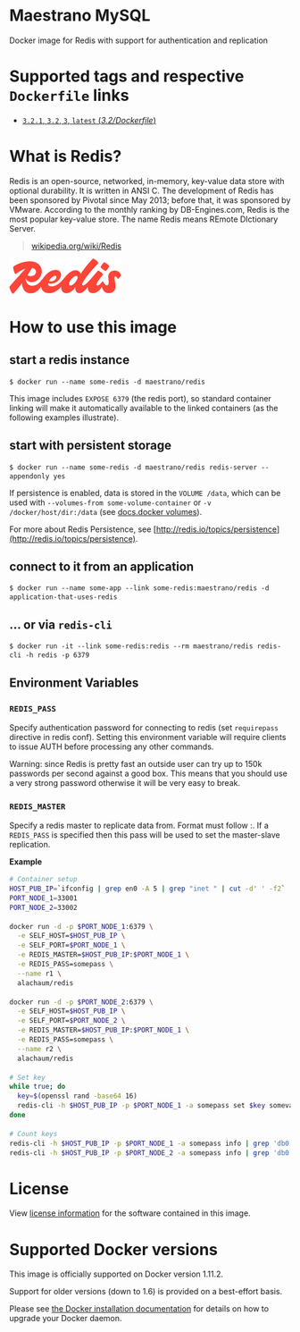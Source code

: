 # Maestrano MySQL
Docker image for Redis with support for authentication and replication

# Supported tags and respective `Dockerfile` links

-	[`3.2.1`, `3.2`, `3`, `latest` (*3.2/Dockerfile*)](https://github.com/maestrano/redis/blob/master/3.2/Dockerfile)

# What is Redis?

Redis is an open-source, networked, in-memory, key-value data store with optional durability. It is written in ANSI C. The development of Redis has been sponsored by Pivotal since May 2013; before that, it was sponsored by VMware. According to the monthly ranking by DB-Engines.com, Redis is the most popular key-value store. The name Redis means REmote DIctionary Server.

> [wikipedia.org/wiki/Redis](https://en.wikipedia.org/wiki/Redis)

![logo](https://raw.githubusercontent.com/docker-library/docs/01c12653951b2fe592c1f93a13b4e289ada0e3a1/redis/logo.png)

# How to use this image

## start a redis instance

```console
$ docker run --name some-redis -d maestrano/redis
```

This image includes `EXPOSE 6379` (the redis port), so standard container linking will make it automatically available to the linked containers (as the following examples illustrate).

## start with persistent storage

```console
$ docker run --name some-redis -d maestrano/redis redis-server --appendonly yes
```

If persistence is enabled, data is stored in the `VOLUME /data`, which can be used with `--volumes-from some-volume-container` or `-v /docker/host/dir:/data` (see [docs.docker volumes](http://docs.docker.com/userguide/dockervolumes/)).

For more about Redis Persistence, see [http://redis.io/topics/persistence](http://redis.io/topics/persistence).

## connect to it from an application

```console
$ docker run --name some-app --link some-redis:maestrano/redis -d application-that-uses-redis
```

## ... or via `redis-cli`

```console
$ docker run -it --link some-redis:redis --rm maestrano/redis redis-cli -h redis -p 6379
```

## Environment Variables

### `REDIS_PASS`

Specify authentication password for connecting to redis (set `requirepass` directive in redis conf). Setting this environment variable will require clients to issue AUTH <PASSWORD> before processing any other commands.

Warning: since Redis is pretty fast an outside user can try up to 150k passwords per second against a good box. This means that you should
use a very strong password otherwise it will be very easy to break.

### `REDIS_MASTER`

Specify a redis master to replicate data from. Format must follow <host>:<port>. If a `REDIS_PASS` is specified then this pass will be used to set the master-slave replication.

**Example**
```sh
# Container setup
HOST_PUB_IP=`ifconfig | grep en0 -A 5 | grep "inet " | cut -d' ' -f2`
PORT_NODE_1=33001
PORT_NODE_2=33002

docker run -d -p $PORT_NODE_1:6379 \
  -e SELF_HOST=$HOST_PUB_IP \
  -e SELF_PORT=$PORT_NODE_1 \
  -e REDIS_MASTER=$HOST_PUB_IP:$PORT_NODE_1 \
  -e REDIS_PASS=somepass \
  --name r1 \
  alachaum/redis

docker run -d -p $PORT_NODE_2:6379 \
  -e SELF_HOST=$HOST_PUB_IP \
  -e SELF_PORT=$PORT_NODE_2 \
  -e REDIS_MASTER=$HOST_PUB_IP:$PORT_NODE_1 \
  -e REDIS_PASS=somepass \
  --name r2 \
  alachaum/redis

# Set key
while true; do
  key=$(openssl rand -base64 16)
  redis-cli -h $HOST_PUB_IP -p $PORT_NODE_1 -a somepass set $key somevalue
done

# Count keys
redis-cli -h $HOST_PUB_IP -p $PORT_NODE_1 -a somepass info | grep 'db0' | cut -d',' -f1 | cut -d'=' -f2
redis-cli -h $HOST_PUB_IP -p $PORT_NODE_2 -a somepass info | grep 'db0' | cut -d',' -f1 | cut -d'=' -f2
```

# License

View [license information](http://redis.io/topics/license) for the software contained in this image.

# Supported Docker versions

This image is officially supported on Docker version 1.11.2.

Support for older versions (down to 1.6) is provided on a best-effort basis.

Please see [the Docker installation documentation](https://docs.docker.com/installation/) for details on how to upgrade your Docker daemon.
